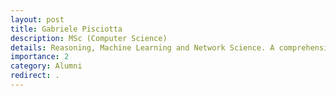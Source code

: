 ```yaml
---
layout: post
title: Gabriele Pisciotta
description: MSc (Computer Science)
details: Reasoning, Machine Learning and Network Science. A comprehensive approach to Knowledge Graphs interlinking
importance: 2
category: Alumni
redirect: .
---
```

